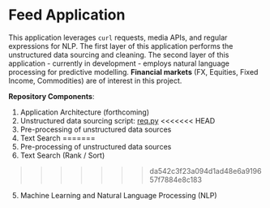 # Feed Application

This application leverages ```curl``` requests, media APIs, and regular expressions for NLP. The first layer of this application performs the unstructured data sourcing and cleaning. The second layer of this application - currently in development - employs natural language processing for predictive modelling. **Financial markets** (FX, Equities, Fixed Income, Commodities) are of interest in this project.

**Repository Components**:

1. Application Architecture (forthcoming) 
2. Unstructured data sourcing script: <a href="https://github.com/benlusamba/feed/blob/master/req.py" target="_blank">req.py</a>
<<<<<<< HEAD
3. Pre-processing of unstructured data sources
4. Text Search
=======
3. Pre-processing of unstructured data sources
4. Text Search (Rank / Sort)
>>>>>>> da542c3f23a094d1ad48e6a919657f7884e8c183
5. Machine Learning and Natural Language Processing (NLP)